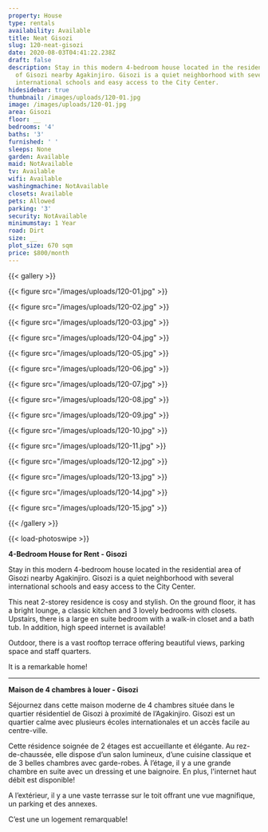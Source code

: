```yaml
---
property: House
type: rentals
availability: Available
title: Neat Gisozi
slug: 120-neat-gisozi
date: 2020-08-03T04:41:22.238Z
draft: false
description: Stay in this modern 4-bedroom house located in the residential area
  of Gisozi nearby Agakinjiro. Gisozi is a quiet neighborhood with several
  international schools and easy access to the City Center.
hidesidebar: true
thumbnail: /images/uploads/120-01.jpg
image: /images/uploads/120-01.jpg
area: Gisozi
floor: __
bedrooms: '4'
baths: '3'
furnished: ' '
sleeps: None
garden: Available
maid: NotAvailable
tv: Available
wifi: Available
washingmachine: NotAvailable
closets: Available
pets: Allowed
parking: '3'
security: NotAvailable
minimumstay: 1 Year
road: Dirt
size: __
plot_size: 670 sqm
price: $800/month
---
```


{{< gallery >}}

{{< figure src="/images/uploads/120-01.jpg" >}}

{{< figure src="/images/uploads/120-02.jpg" >}}

{{< figure src="/images/uploads/120-03.jpg" >}}

{{< figure src="/images/uploads/120-04.jpg" >}}

{{< figure src="/images/uploads/120-05.jpg" >}}

{{< figure src="/images/uploads/120-06.jpg" >}}

{{< figure src="/images/uploads/120-07.jpg" >}}

{{< figure src="/images/uploads/120-08.jpg" >}}

{{< figure src="/images/uploads/120-09.jpg" >}}

{{< figure src="/images/uploads/120-10.jpg" >}}

{{< figure src="/images/uploads/120-11.jpg" >}}

{{< figure src="/images/uploads/120-12.jpg" >}}

{{< figure src="/images/uploads/120-13.jpg" >}}

{{< figure src="/images/uploads/120-14.jpg" >}}

{{< figure src="/images/uploads/120-15.jpg" >}}

{{< /gallery >}}

{{< load-photoswipe >}}

**4-Bedroom House for Rent - Gisozi**

Stay in this modern 4-bedroom house located in the residential area of Gisozi nearby Agakinjiro. Gisozi is a quiet neighborhood with several international schools and easy access to the City Center.

This neat 2-storey residence is cosy and stylish. On the ground floor, it has a bright lounge, a classic kitchen and 3 lovely bedrooms with closets. Upstairs, there is a large en suite bedroom with a walk-in closet and a bath tub. In addition, high speed internet is available!

Outdoor, there is a vast rooftop terrace offering beautiful views, parking space and staff quarters.

It is a remarkable home!

---

**Maison de 4 chambres à louer - Gisozi**

Séjournez dans cette maison moderne de 4 chambres située dans le quartier résidentiel de Gisozi à proximité de l’Agakinjiro. Gisozi est un quartier calme avec plusieurs écoles internationales et un accès facile au centre-ville.

Cette résidence soignée de 2 étages est accueillante et élégante. Au rez-de-chaussée, elle dispose d’un salon lumineux, d’une cuisine classique et de 3 belles chambres avec garde-robes. À l’étage, il y a une grande chambre en suite avec un dressing et une baignoire. En plus, l'internet haut débit est disponible!

A l’extérieur, il y a une vaste terrasse sur le toit offrant une vue magnifique, un parking et des annexes.

C’est une un logement remarquable!
